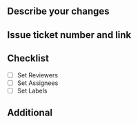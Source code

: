 ## Describe your changes

## Issue ticket number and link

## Checklist

- [ ] Set Reviewers
- [ ] Set Assignees
- [ ] Set Labels

## Additional
